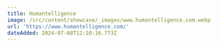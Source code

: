 ```yaml
---
title: Humantelligence
image: /src/content/showcase/_images/www.humantelligence.com.webp
url: 'https://www.humantelligence.com/'
dateAdded: 2024-07-08T12:10:16.773Z
---
```


